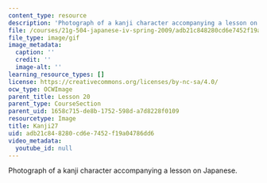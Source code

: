 ```yaml
---
content_type: resource
description: 'Photograph of a kanji character accompanying a lesson on Japanese. '
file: /courses/21g-504-japanese-iv-spring-2009/adb21c848280cd6e7452f19a04786dd6_Kanji27.gif
file_type: image/gif
image_metadata:
  caption: ''
  credit: ''
  image-alt: ''
learning_resource_types: []
license: https://creativecommons.org/licenses/by-nc-sa/4.0/
ocw_type: OCWImage
parent_title: Lesson 20
parent_type: CourseSection
parent_uid: 1658c715-de8b-1752-598d-a7d8228f0109
resourcetype: Image
title: Kanji27
uid: adb21c84-8280-cd6e-7452-f19a04786dd6
video_metadata:
  youtube_id: null
---
```

Photograph of a kanji character accompanying a lesson on Japanese. 